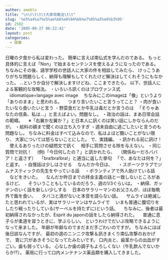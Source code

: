```yaml
---
author: ameblo
title: "\n\t\t\t\t大家攻略法\t\t"
slug: '%e5%a4%a7%e5%ae%b6%e6%94%bb%e7%95%a5%e6%b3%95'
id: 2502
date: '2005-09-27 06:22:42'
layout: post
categories:
  - 随筆
---
```


日曜の夕食から私は変わった。 簡単に言えば南仏式を学んだのである。 もっと具体的に言えば「Non」で始まるセンテンスを使えるようになったのである。 ちなみにその後、語学学校の世話人に大家の件を相談してみたら、 けっこうありがちな問題らしく、納得も理解もしてくれたけど解決はしてくれそうにもなかった。 …というか自分で解決しますけどね、ここまできたら。 以下、世話人による客観的な攻略法。 ・いろいろ訊くのはプロヴァンス式 　idiomatique=langage avec image 　ちなみにこのimageは「像」というより「ありのまま」と思われる。 　つまり言いたいこと言うってこと？ ・肉が食いたいなら食いたいと言う ・野菜食だとか牛乳は毒だとか言うのは 　「そりゃあなたの信条、私は…」と言えばよい。問題なし。 ・政治の話は、まあ日常会話の範疇。 　※「右翼か左翼か？」と日本人に訊くのは笑い話にしかならんのだが。 ・給料の額まで聞くのは立ち入りすぎ ・週末自由に過ごしたいと言うのも問題なし。 ちなみに料金はすべて込みなので、私はよほど酷いことがない限り、 大家については怒らないことにした。 で、実践編。 ・訊かれる前に訊け！ 　使えるありったけの疑問文で訊く 　相手に質問させる隙を与えない。 ・同じ質問で対抗！ 　(例)「今日何したの？」と訊かれたら、 　（関係ねーだろババア！と返さず） 　「bra!bra!bra!」と適当に返した挙句 　「で、あなたは何を？」と返す。 ・自慢話は少しはさせる 　なんだか今日は、 　・スポーツクラブでジムナスティックの先生をやっている話 　・ボランティアで外人助けている話 　などをきいた。 　なんだか昨日までの拝金主義の話と一致しないところがあるけど、 　そういうこともしているのだろう、週の1/3ぐらいは。 ・納得、ガッテンのいく話を新しい少しする 　日本のサラリーマンのお父さんが、ほぼ毎晩外で飯を食い、 　タバコと酒がないと本音を語らない話。 　サムライは絶滅したと思われているが、実はサラリーマンはサムライで 　いまも普通に腹切りをしたり戦ったりしている(サーベルを持たずに)という話。 　ちなみに、後者は最初納得されなかったが、Esprit du japonの話をしたら納得された。 　普通に息子らが柔道を習うときに、学ぶらしい。 というわけでだいぶ攻略できるようになって来ました。 年齢が年齢なのでまだまだ手ごわいのですが。 ちなみにほぼ後日談なんですが、 最初の週のニンニク攻撃＆訊きまくり南仏攻撃のおかげで、 胃に穴があきそうになってたみたいです。 口内炎と、歯茎からの出血がすごい。歯も弱っている。 心なしか歯の調子もよろしくない（牛乳飲んでないからか!?）。 薬局に行って口内メンテナンス薬品類を購入してきました。